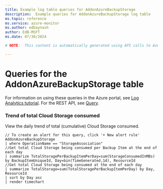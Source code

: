 ```yaml
---
title: Example log table queries for AddonAzureBackupStorage
description:  Example queries for AddonAzureBackupStorage log table
ms.topic: reference
ms.service: azure-monitor
ms.author: edbaynash
author: EdB-MSFT
ms.date: 07/30/2024

# NOTE:  This content is automatically generated using API calls to Azure. Any edits made on these files will be overwritten in the next run of the script. 

---
```


# Queries for the AddonAzureBackupStorage table

For information on using these queries in the Azure portal, see [Log Analytics tutorial](/azure/azure-monitor/logs/log-analytics-tutorial). For the REST API, see [Query](/rest/api/loganalytics/query).


### Trend of total Cloud Storage consumed  


View the daily trend of total (cumulative) Cloud Storage consumed.  

```query
// To create an alert for this query, click '+ New alert rule'
AddonAzureBackupStorage
| where OperationName == "StorageAssociation"
//Get total Cloud Storage being consumed per Backup Item at the end of each day
| summarize TotalStoragePerBackupItemPerDay=sum(StorageConsumedInMBs) by BackupItemUniqueId, Day=bin(TimeGenerated,1d), ResourceId
//Get total Cloud Storage being consumed at the end of each day
| summarize TotalStorage=sum(TotalStoragePerBackupItemPerDay) by Day, ResourceId
| sort by Day asc
| render timechart
```

